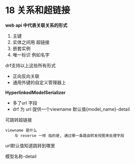 # 18 关系和超链接

**web api 中代表关联关系的形式**

1. 主键
2. 实体之间用 超链接
3. 嵌套实例
4. 唯一标识 例如名字



drf支持以上这些所有形式

* 正向反向关联
* 通用外键的自定义管理器上

 

**HyperlinkedModelSerializer**

* 多了url 字段
* drf 为 url 提供一个viewname 默认值{model_name}-detail 

可跳转超链接

```
viewname 是什么
	与 reverse 一样 指的是, 通过哪一条路由转发视图来处理字段
```





url默认值知道跳转到哪里

模型名称-detail


































